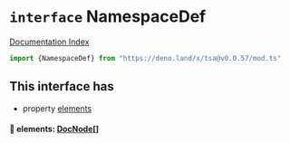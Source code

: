 # `interface` NamespaceDef

[Documentation Index](../README.md)

```ts
import {NamespaceDef} from "https://deno.land/x/tsa@v0.0.57/mod.ts"
```

## This interface has

- property [elements](#-elements-docnode)


#### 📄 elements: [DocNode](../type.DocNode/README.md)\[]



